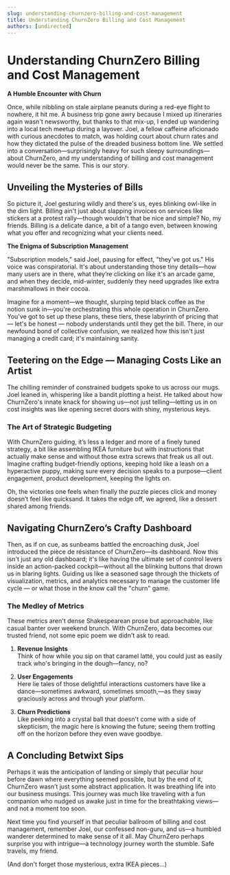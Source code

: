 ```yaml
---
slug: understanding-churnzero-billing-and-cost-management
title: Understanding ChurnZero Billing and Cost Management
authors: [undirected]
---
```



# Understanding ChurnZero Billing and Cost Management

**A Humble Encounter with Churn**  

Once, while nibbling on stale airplane peanuts during a red-eye flight to nowhere, it hit me. A business trip gone awry because I mixed up itineraries again wasn't newsworthy, but thanks to that mix-up, I ended up wandering into a local tech meetup during a layover. Joel, a fellow caffeine aficionado with curious anecdotes to match, was holding court about churn rates and how they dictated the pulse of the dreaded business bottom line. We settled into a conversation—surprisingly heavy for such sleepy surroundings—about ChurnZero, and my understanding of billing and cost management would never be the same. This is our story.

## Unveiling the Mysteries of Bills

So picture it, Joel gesturing wildly and there's us, eyes blinking owl-like in the dim light. Billing ain't just about slapping invoices on services like stickers at a protest rally—though wouldn't that be nice and simple? No, my friends. Billing is a delicate dance, a bit of a tango even, between knowing what you offer and recognizing what your clients need. 

**The Enigma of Subscription Management**  

"Subscription models," said Joel, pausing for effect, "they've got us." His voice was conspiratorial. It's about understanding those tiny details—how many users are in there, what they’re clicking on like it's an arcade game, and when they decide, mid-winter, suddenly they need upgrades like extra marshmallows in their cocoa.

Imagine for a moment—we thought, slurping tepid black coffee as the notion sunk in—you're orchestrating this whole operation in ChurnZero. You've got to set up these plans, these tiers, these labyrinth of pricing that — let's be honest — nobody understands until they get the bill. There, in our newfound bond of collective confusion, we realized how this isn't just managing a credit card; it's maintaining sanity.

## Teetering on the Edge — Managing Costs Like an Artist

The chilling reminder of constrained budgets spoke to us across our mugs. Joel leaned in, whispering like a bandit plotting a heist. He talked about how ChurnZero's innate knack for showing us—not just telling—letting us in on cost insights was like opening secret doors with shiny, mysterious keys. 

### **The Art of Strategic Budgeting**

With ChurnZero guiding, it’s less a ledger and more of a finely tuned strategy, a bit like assembling IKEA furniture but with instructions that actually make sense and without those extra screws that freak us all out. Imagine crafting budget-friendly options, keeping hold like a leash on a hyperactive puppy, making sure every decision speaks to a purpose—client engagement, product development, keeping the lights on.

Oh, the victories one feels when finally the puzzle pieces click and money doesn’t feel like quicksand. It takes the edge off, we agreed, like a dessert shared among friends.

## Navigating ChurnZero’s Crafty Dashboard

Then, as if on cue, as sunbeams battled the encroaching dusk, Joel introduced the pièce de résistance of ChurnZero—its dashboard. Now this isn't just any old dashboard; it's like having the ultimate set of control levers inside an action-packed cockpit—without all the blinking buttons that drown us in blaring lights. Guiding us like a seasoned sage through the thickets of visualization, metrics, and analytics necessary to manage the customer life cycle — or what those in the know call the "churn" game. 

### **The Medley of Metrics**

These metrics aren't dense Shakespearean prose but approachable, like casual banter over weekend brunch. With ChurnZero, data becomes our trusted friend, not some epic poem we didn't ask to read.

1. **Revenue Insights**  
   Think of how while you sip on that caramel latté, you could just as easily track who's bringing in the dough—fancy, no? 

2. **User Engagements**  
   Here lie tales of those delightful interactions customers have like a dance—sometimes awkward, sometimes smooth,—as they sway graciously across and through your platform.

3. **Churn Predictions**  
   Like peeking into a crystal ball that doesn't come with a side of skepticism, the magic here is knowing the future; seeing them trotting off on the horizon before they even wave goodbye.

## A Concluding Betwixt Sips

Perhaps it was the anticipation of landing or simply that peculiar hour before dawn where everything seemed possible, but by the end of it, ChurnZero wasn’t just some abstract application. It was breathing life into our business musings. This journey was much like traveling with a fun companion who nudged us awake just in time for the breathtaking views—and not a moment too soon.

Next time you find yourself in that peculiar ballroom of billing and cost management, remember Joel, our confessed non-guru, and us—a humbled wanderer determined to make sense of it all. May ChurnZero perhaps surprise you with intrigue—a technology journey worth the stumble. Safe travels, my friend. 

(And don't forget those mysterious, extra IKEA pieces...)